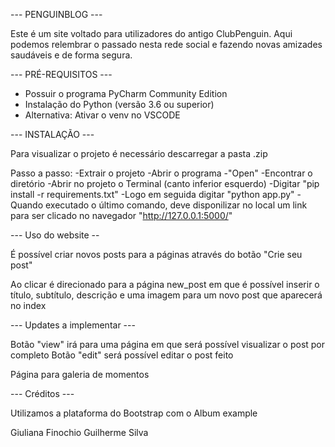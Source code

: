 --- PENGUINBLOG ---

Este é um site voltado para utilizadores do antigo ClubPenguin.
Aqui podemos relembrar o passado nesta rede social e fazendo novas amizades saudáveis e de forma segura.


--- PRÉ-REQUISITOS ---

 - Possuir o programa PyCharm Community Edition
 - Instalação do Python (versão 3.6 ou superior)
 - Alternativa: Ativar o venv no VSCODE

--- INSTALAÇÃO ---

Para visualizar o projeto é necessário descarregar a pasta .zip

Passo a passo: 
    -Extrair o projeto
    -Abrir o programa
    -"Open"
    -Encontrar o diretório
    -Abrir no projeto o Terminal (canto inferior esquerdo)
    -Digitar "pip install -r requirements.txt"
    -Logo em seguida digitar "python app.py"
    -Quando executado o último comando, deve disponilizar no local um link para ser clicado no navegador "http://127.0.0.1:5000/"

--- Uso do website --

É possível criar novos posts para a páginas através do botão "Crie seu post"

Ao clicar é direcionado para a página new_post em que é possível inserir o título, subtítulo, descrição e uma imagem para um novo post que aparecerá no index

--- Updates a implementar ---

Botão "view" irá para uma página em que será possível visualizar o post por completo
Botão "edit" será possível editar o post feito

Página para galeria de momentos

--- Créditos ---

Utilizamos a plataforma do Bootstrap com o Album example

Giuliana Finochio
Guilherme Silva



    
    





